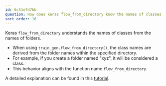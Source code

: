```yaml
---
id: 6c51e7d7bb
question: How does keras flow_from_directory know the names of classes in images?
sort_order: 16
---
```


Keras `flow_from_directory` understands the names of classes from the names of folders.


- When using `train_gen.flow_from_directory()`, the class names are derived from the folder names within the specified directory.
- For example, if you create a folder named "xyz", it will be considered a class.
- This behavior aligns with the function name `flow_from_directory`.

A detailed explanation can be found in this [tutorial](https://vijayabhaskar96.medium.com/tutorial-image-classification-with-keras-flow-from-directory-and-generators-95f75ebe5720).


